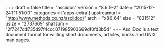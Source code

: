 +++
draft = false
title = "asciidoc"
version = "8.6.9-2"
date = "2015-12-24T11:51:00"
categories = ['apps-extra']
upstreamurl = "http://www.methods.co.nz/asciidoc/"
arch = "x86_64"
size = "831512"
usize = "2737669"
sha1sum = "2f7247cd735d97f4ccc071985903669df0fd3b5d"
+++
AsciiDoc is a text document format for writing short documents, articles, books and UNIX man pages.